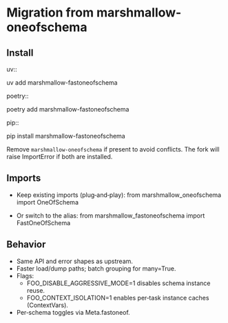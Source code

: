 Migration from marshmallow-oneofschema
=====================================

Install
-------

uv::

  uv add marshmallow-fastoneofschema

poetry::

  poetry add marshmallow-fastoneofschema

pip::

  pip install marshmallow-fastoneofschema

Remove `marshmallow-oneofschema` if present to avoid conflicts. The fork will raise ImportError if both are installed.

Imports
-------

- Keep existing imports (plug‑and‑play):
  from marshmallow_oneofschema import OneOfSchema

- Or switch to the alias:
  from marshmallow_fastoneofschema import FastOneOfSchema

Behavior
--------

- Same API and error shapes as upstream.
- Faster load/dump paths; batch grouping for many=True.
- Flags:
  - FOO_DISABLE_AGGRESSIVE_MODE=1 disables schema instance reuse.
  - FOO_CONTEXT_ISOLATION=1 enables per‑task instance caches (ContextVars).
- Per‑schema toggles via Meta.fastoneof.
